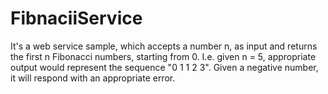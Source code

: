 # FibnaciiService
It's a web service sample, which accepts a number n, as input and returns the first n Fibonacci numbers, starting from 0. I.e. given n = 5, appropriate output would represent the sequence "0 1 1 2 3".  Given a negative number, it will respond with an appropriate error.
